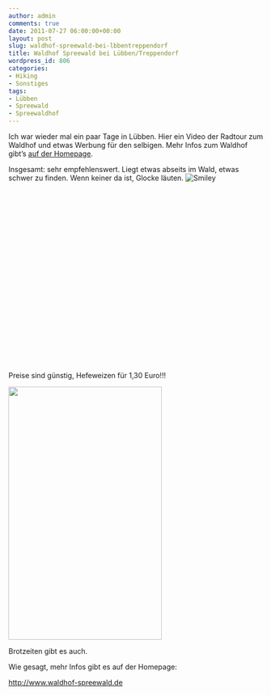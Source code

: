 ```yaml
---
author: admin
comments: true
date: 2011-07-27 06:00:00+00:00
layout: post
slug: waldhof-spreewald-bei-lbbentreppendorf
title: Waldhof Spreewald bei Lübben/Treppendorf
wordpress_id: 806
categories:
- Hiking
- Sonstiges
tags:
- Lübben
- Spreewald
- Spreewaldhof
---
```


<p>Ich war wieder mal ein paar Tage in Lübben. Hier ein Video der Radtour zum Waldhof und etwas Werbung für den selbigen. Mehr Infos zum Waldhof gibt’s <a href="http://www.waldhof-spreewald.de/Waldhof-Spreewald/Home.html" target="_blank">auf der Homepage</a>.</p> <p>Insgesamt: sehr empfehlenswert. Liegt etwas abseits im Wald, etwas schwer zu finden. Wenn keiner da ist, Glocke läuten. <img style="border-bottom-style: none; border-left-style: none; border-top-style: none; border-right-style: none" class="wlEmoticon wlEmoticon-smile" alt="Smiley" src="http://andydunkel.net/assets/uploads/2011/07/wlEmoticon-smile5.png"></p> <div style="padding-bottom: 0px; margin: 0px; padding-left: 0px; padding-right: 0px; display: inline; float: none; padding-top: 0px" id="scid:5737277B-5D6D-4f48-ABFC-DD9C333F4C5D:6b8794cb-1063-47cb-bb5f-30d8f0db108c" class="wlWriterEditableSmartContent"><div><object width="616" height="346"><param name="movie" value="http://www.youtube.com/v/-5NBqzAhj5w?hl=en&amp;hd=1"></param><embed src="http://www.youtube.com/v/-5NBqzAhj5w?hl=en&amp;hd=1" type="application/x-shockwave-flash" width="616" height="346"></embed></object></div></div> <p>Preise sind günstig, Hefeweizen für 1,30 Euro!!!</p> <p><img style="background-image: none; border-bottom: 0px; border-left: 0px; padding-left: 0px; padding-right: 0px; display: inline; border-top: 0px; border-right: 0px; padding-top: 0px" title="" border="0" alt="" src="http://andydunkel.net/assets/uploads/2011/07/image19.png" width="303" height="501"></p> <p>Brotzeiten gibt es auch. </p> <p>Wie gesagt, mehr Infos gibt es auf der Homepage:</p> <p><a href="http://www.waldhof-spreewald.de/">http://www.waldhof-spreewald.de</a></p>